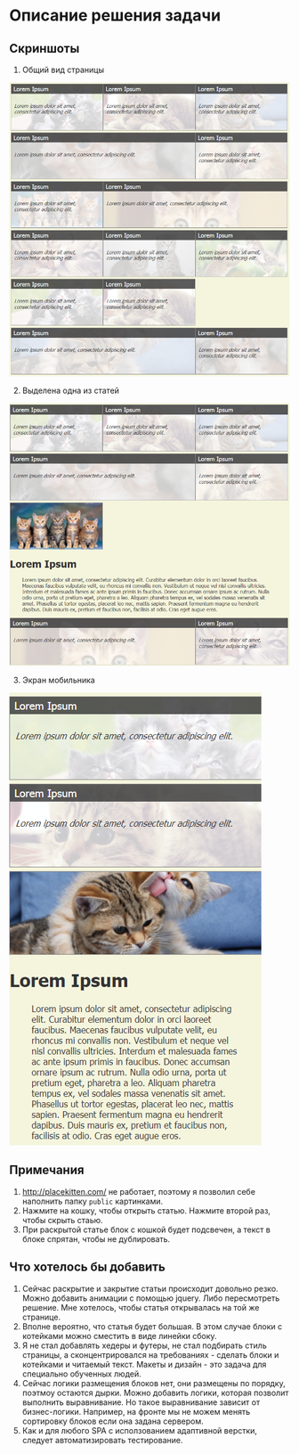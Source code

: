 # Описание решения задачи

## Скриншоты

1. Общий вид страницы

![Общий вид](doc/sol01.png)

2. Выделена одна из статей

![Блок выделен](doc/sol02.png)

3. Экран мобильника

![Под мобилу](doc/sol03.png)

## Примечания

1. http://placekitten.com/ не работает, поэтому я позволил себе наполнить папку `public` картинками.
2. Нажмите на кошку, чтобы открыть статью. Нажмите второй раз, чтобы скрыть стаью.
3. При раскрытой статье блок с кошкой будет подсвечен, а текст в блоке спрятан, чтобы не дублировать.

## Что хотелось бы добавить

1. Сейчас раскрытие и закрытие статьи происходит довольно резко. Можно добавить анимации с помощью jquery. Либо пересмотреть решение. Мне хотелось, чтобы статья открывалась на той же странице.
2. Вполне вероятно, что статья будет большая. В этом случае блоки с котейками можно сместить в виде линейки сбоку.
3. Я не стал добавлять хедеры и футеры, не стал подбирать стиль страницы, а сконцентрировался на требованиях - сделать блоки и котейками и читаемый текст. Макеты и дизайн - это задача для специально обученных людей. 
4. Сейчас логики размещения блоков нет, они размещены по порядку, поэтмоу остаются дырки. Можно добавить логики, которая позволит выполнить выравнивание. Но такое выравнивание зависит от бизнес-логики. Например, на фронте мы не можем менять сортировку блоков если она задана сервером.
5. Как и для любого SPA с исползованием адаптивной верстки, следует автоматизировать тестирование.